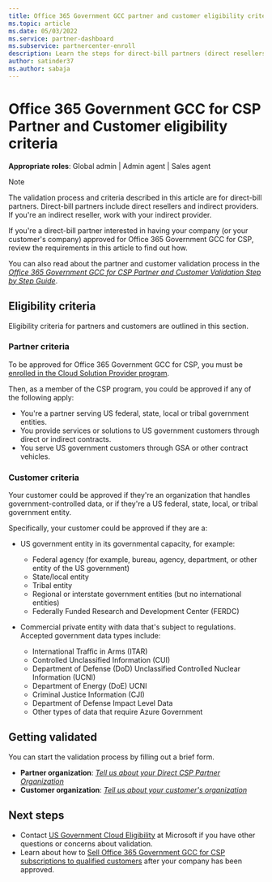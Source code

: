 ```yaml
---
title: Office 365 Government GCC partner and customer eligibility criteria
ms.topic: article
ms.date: 05/03/2022
ms.service: partner-dashboard
ms.subservice: partnercenter-enroll
description: Learn the steps for direct-bill partners (direct resellers, indirect providers) to validate partners and customers for Office 365 Government GCC for CSP.
author: satinder37
ms.author: sabaja
---
```


# Office 365 Government GCC for CSP Partner and Customer eligibility criteria

**Appropriate roles**: Global admin | Admin agent | Sales agent

> [!NOTE]
> The validation process and criteria described in this article are for direct-bill partners. Direct-bill partners include direct resellers and indirect providers. If you're an indirect reseller, work with your indirect provider.

If you're a direct-bill partner interested in having your company (or your customer's company) approved for Office 365 Government GCC for CSP, review the requirements in this article to find out how.

You can also read about the partner and customer validation process in the [*Office 365 Government GCC for CSP Partner and Customer Validation Step by Step Guide*](https://go.microsoft.com/fwlink/?linkid=2007323).

## Eligibility criteria

Eligibility criteria for partners and customers are outlined in this section.

### Partner criteria

To be approved for Office 365 Government GCC for CSP, you must be [enrolled in the Cloud Solution Provider program](./enrolling-in-the-csp-program.md).

Then, as a member of the CSP program, you could be approved if any of the following apply:

- You're a partner serving US federal, state, local or tribal government entities.
- You provide services or solutions to US government customers through direct or indirect contracts.
- You serve US government customers through GSA or other contract vehicles.

### Customer criteria

Your customer could be approved if they're an organization that handles government-controlled data, or if they're a US federal, state, local, or tribal government entity.

Specifically, your customer could be approved if they are a:

- US government entity in its governmental capacity, for example:

  - Federal agency (for example, bureau, agency, department, or other entity of the US government)  
  - State/local entity
  - Tribal entity
  - Regional or interstate government entities (but no international entities)
  - Federally Funded Research and Development Center (FERDC)

- Commercial private entity with data that's subject to regulations. Accepted government data types include:
  - International Traffic in Arms (ITAR)
  - Controlled Unclassified Information (CUI)
  - Department of Defense (DoD) Unclassified Controlled Nuclear Information (UCNI)
  - Department of Energy (DoE) UCNI
  - Criminal Justice Information (CJI)
  - Department of Defense Impact Level Data
  - Other types of data that require Azure Government

## Getting validated

You can start the validation process by filling out a brief form.

- **Partner organization**: [*Tell us about your Direct CSP Partner Organization*](https://www.microsoft.com/microsoft-365/government/eligibility-validation?ReqType=CSPPartner)
- **Customer organization**: [*Tell us about your customer's organization*](https://www.microsoft.com/microsoft-365/government/eligibility-validation?ReqType=CSPCustomer)

## Next steps

- Contact [US Government Cloud Eligibility](mailto:usgcce@microsoft.com) at Microsoft if you have other questions or concerns about validation.
- Learn about how to [Sell Office 365 Government GCC for CSP subscriptions to qualified customers](csp-gcc-overview.md) after your company has been approved.
